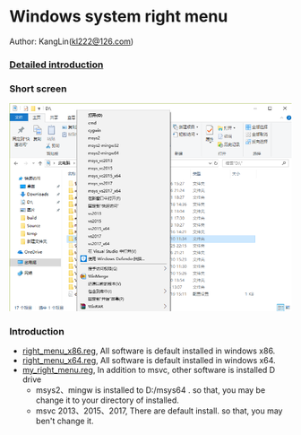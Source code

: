 # Windows system right menu

Author: KangLin(kl222@126.com)

### [Detailed introduction](http://blog.csdn.net/kl222/article/details/7821322)

### Short screen

![ShortScreen](right_menu.png "Short Screen")

### Introduction

- [right_menu_x86.reg](right_menu_x86.reg), All software is default installed in windows x86.
- [right_menu_x64.reg](right_menu_x64.reg), All software is default installed in windows x64.
- [my_right_menu.reg](my_right_menu.reg), In addition to msvc, other software is installed D drive
  * msys2、mingw is installed to D:/msys64 . so that, you may be change it to your directory of installed.
  * msvc 2013、2015、2017, There are default install. so that, you may ben't change it.


